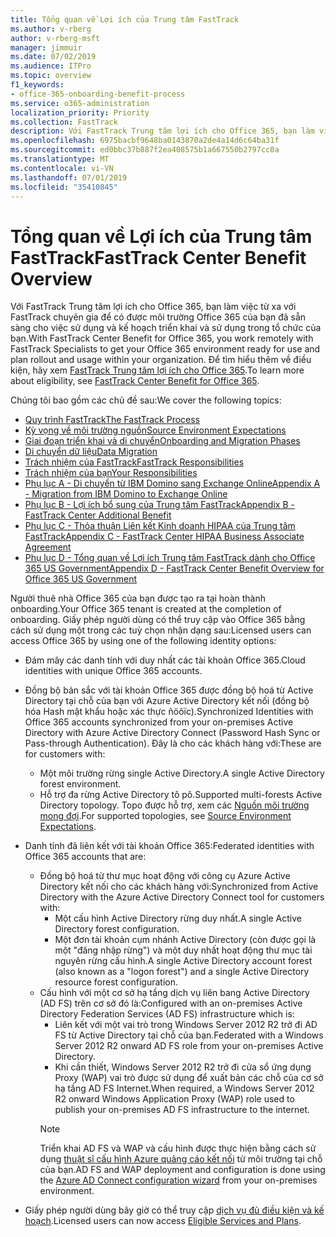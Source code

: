 ```yaml
---
title: Tổng quan về Lợi ích của Trung tâm FastTrack
ms.author: v-rberg
author: v-rberg-msft
manager: jimmuir
ms.date: 07/02/2019
ms.audience: ITPro
ms.topic: overview
f1_keywords:
- office-365-onboarding-benefit-process
ms.service: o365-administration
localization_priority: Priority
ms.collection: FastTrack
description: Với FastTrack Trung tâm lợi ích cho Office 365, bạn làm việc từ xa với FastTrack chuyên gia để có được môi trường Office 365 của bạn đã sẵn sàng cho việc sử dụng và kế hoạch triển khai và sử dụng trong tổ chức của bạn. Để tìm hiểu thêm về điều kiện, hãy xem FastTrack Trung tâm lợi ích cho Office 365.
ms.openlocfilehash: 6975bacbf9648ba0143870a2de4a14d6c64ba31f
ms.sourcegitcommit: ed0bbc37b887f2ea408575b1a667550b2797cc0a
ms.translationtype: MT
ms.contentlocale: vi-VN
ms.lasthandoff: 07/01/2019
ms.locfileid: "35410845"
---
```

# <a name="fasttrack-center-benefit-overview"></a><span data-ttu-id="013d4-104">Tổng quan về Lợi ích của Trung tâm FastTrack</span><span class="sxs-lookup"><span data-stu-id="013d4-104">FastTrack Center Benefit Overview</span></span>

<span data-ttu-id="013d4-105">Với FastTrack Trung tâm lợi ích cho Office 365, bạn làm việc từ xa với FastTrack chuyên gia để có được môi trường Office 365 của bạn đã sẵn sàng cho việc sử dụng và kế hoạch triển khai và sử dụng trong tổ chức của bạn.</span><span class="sxs-lookup"><span data-stu-id="013d4-105">With FastTrack Center Benefit for Office 365, you work remotely with FastTrack Specialists to get your Office 365 environment ready for use and plan rollout and usage within your organization.</span></span> <span data-ttu-id="013d4-106">Để tìm hiểu thêm về điều kiện, hãy xem [FastTrack Trung tâm lợi ích cho Office 365](O365-fasttrack-benefit-for-office-365.md).</span><span class="sxs-lookup"><span data-stu-id="013d4-106">To learn more about eligibility, see [FastTrack Center Benefit for Office 365](O365-fasttrack-benefit-for-office-365.md).</span></span>
  
<span data-ttu-id="013d4-107">Chúng tôi bao gồm các chủ đề sau:</span><span class="sxs-lookup"><span data-stu-id="013d4-107">We cover the following topics:</span></span>
- [<span data-ttu-id="013d4-108">Quy trình FastTrack</span><span class="sxs-lookup"><span data-stu-id="013d4-108">The FastTrack Process</span></span>](O365-fasttrack-process.md) 
- [<span data-ttu-id="013d4-109">Kỳ vọng về môi trường nguồn</span><span class="sxs-lookup"><span data-stu-id="013d4-109">Source Environment Expectations</span></span>](O365-source-environment-expectations.md)
- [<span data-ttu-id="013d4-110">Giai đoạn triển khai và di chuyển</span><span class="sxs-lookup"><span data-stu-id="013d4-110">Onboarding and Migration Phases</span></span>](O365-onboarding-and-migration.md)
- [<span data-ttu-id="013d4-111">Di chuyển dữ liệu</span><span class="sxs-lookup"><span data-stu-id="013d4-111">Data Migration</span></span>](O365-data-migration.md)
- [<span data-ttu-id="013d4-112">Trách nhiệm của FastTrack</span><span class="sxs-lookup"><span data-stu-id="013d4-112">FastTrack Responsibilities</span></span>](O365-fasttrack-responsibilities.md)
- [<span data-ttu-id="013d4-113">Trách nhiệm của bạn</span><span class="sxs-lookup"><span data-stu-id="013d4-113">Your Responsibilities</span></span>](O365-your-responsibilities.md) 
- [<span data-ttu-id="013d4-114">Phụ lục A - Di chuyển từ IBM Domino sang Exchange Online</span><span class="sxs-lookup"><span data-stu-id="013d4-114">Appendix A - Migration from IBM Domino to Exchange Online</span></span>](O365-from-ibm-domino-to-exchange-online.md)
- [<span data-ttu-id="013d4-115">Phụ lục B - Lợi ích bổ sung của Trung tâm FastTrack</span><span class="sxs-lookup"><span data-stu-id="013d4-115">Appendix B - FastTrack Center Additional Benefit</span></span>](O365-fasttrack-additional-benefits.md)
- [<span data-ttu-id="013d4-116">Phụ lục C - Thỏa thuận Liên kết Kinh doanh HIPAA của Trung tâm FastTrack</span><span class="sxs-lookup"><span data-stu-id="013d4-116">Appendix C - FastTrack Center HIPAA Business Associate Agreement</span></span>](O365-hipaa-business-associate-agreement.md)
- [<span data-ttu-id="013d4-117">Phụ lục D - Tổng quan về Lợi ích Trung tâm FastTrack dành cho Office 365 US Government</span><span class="sxs-lookup"><span data-stu-id="013d4-117">Appendix D - FastTrack Center Benefit Overview for Office 365 US Government</span></span>](US-Gov-appendix-overview.md)
    
<span data-ttu-id="013d4-118">Người thuê nhà Office 365 của bạn được tạo ra tại hoàn thành onboarding.</span><span class="sxs-lookup"><span data-stu-id="013d4-118">Your Office 365 tenant is created at the completion of onboarding.</span></span> <span data-ttu-id="013d4-119">Giấy phép người dùng có thể truy cập vào Office 365 bằng cách sử dụng một trong các tuỳ chọn nhận dạng sau:</span><span class="sxs-lookup"><span data-stu-id="013d4-119">Licensed users can access Office 365 by using one of the following identity options:</span></span>
- <span data-ttu-id="013d4-120">Đám mây các danh tính với duy nhất các tài khoản Office 365.</span><span class="sxs-lookup"><span data-stu-id="013d4-120">Cloud identities with unique Office 365 accounts.</span></span>
- <span data-ttu-id="013d4-121">Đồng bộ bản sắc với tài khoản Office 365 được đồng bộ hoá từ Active Directory tại chỗ của bạn với Azure Active Directory kết nối (đồng bộ hóa Hash mật khẩu hoặc xác thực ñöôïc).</span><span class="sxs-lookup"><span data-stu-id="013d4-121">Synchronized Identities with Office 365 accounts synchronized from your on-premises Active Directory with Azure Active Directory Connect (Password Hash Sync or Pass-through Authentication).</span></span> <span data-ttu-id="013d4-122">Đây là cho các khách hàng với:</span><span class="sxs-lookup"><span data-stu-id="013d4-122">These are for customers with:</span></span>
  - <span data-ttu-id="013d4-123">Một môi trường rừng single Active Directory.</span><span class="sxs-lookup"><span data-stu-id="013d4-123">A single Active Directory forest environment.</span></span>
  - <span data-ttu-id="013d4-124">Hỗ trợ đa rừng Active Directory tô pô.</span><span class="sxs-lookup"><span data-stu-id="013d4-124">Supported multi-forests Active Directory topology.</span></span> <span data-ttu-id="013d4-125">Topo được hỗ trợ, xem các [Nguồn môi trường mong đợi](O365-source-environment-expectations.md).</span><span class="sxs-lookup"><span data-stu-id="013d4-125">For supported topologies, see [Source Environment Expectations](O365-source-environment-expectations.md).</span></span>
- <span data-ttu-id="013d4-126">Danh tính đã liên kết với tài khoản Office 365:</span><span class="sxs-lookup"><span data-stu-id="013d4-126">Federated identities with Office 365 accounts that are:</span></span>
  - <span data-ttu-id="013d4-127">Đồng bộ hoá từ thư mục hoạt động với công cụ Azure Active Directory kết nối cho các khách hàng với:</span><span class="sxs-lookup"><span data-stu-id="013d4-127">Synchronized from Active Directory with the Azure Active Directory Connect tool for customers with:</span></span>
      - <span data-ttu-id="013d4-128">Một cấu hình Active Directory rừng duy nhất.</span><span class="sxs-lookup"><span data-stu-id="013d4-128">A single Active Directory forest configuration.</span></span>
      - <span data-ttu-id="013d4-129">Một đơn tài khoản cụm nhánh Active Directory (còn được gọi là một "đăng nhập rừng") và một duy nhất hoạt động thư mục tài nguyên rừng cấu hình.</span><span class="sxs-lookup"><span data-stu-id="013d4-129">A single Active Directory account forest (also known as a "logon forest") and a single Active Directory resource forest configuration.</span></span>
  - <span data-ttu-id="013d4-130">Cấu hình với một cơ sở hạ tầng dịch vụ liên bang Active Directory (AD FS) trên cơ sở đó là:</span><span class="sxs-lookup"><span data-stu-id="013d4-130">Configured with an on-premises Active Directory Federation Services (AD FS) infrastructure which is:</span></span>
      - <span data-ttu-id="013d4-131">Liên kết với một vai trò trong Windows Server 2012 R2 trở đi AD FS từ Active Directory tại chỗ của bạn.</span><span class="sxs-lookup"><span data-stu-id="013d4-131">Federated with a Windows Server 2012 R2 onward AD FS role from your on-premises Active Directory.</span></span>
      - <span data-ttu-id="013d4-132">Khi cần thiết, Windows Server 2012 R2 trở đi cửa sổ ứng dụng Proxy (WAP) vai trò được sử dụng để xuất bản các chỗ của cơ sở hạ tầng AD FS Internet.</span><span class="sxs-lookup"><span data-stu-id="013d4-132">When required, a Windows Server 2012 R2 onward Windows Application Proxy (WAP) role used to publish your on-premises AD FS infrastructure to the internet.</span></span>
    > [!NOTE]
    > <span data-ttu-id="013d4-133">Triển khai AD FS và WAP và cấu hình được thực hiện bằng cách sử dụng [thuật sĩ cấu hình Azure quảng cáo kết nối](https://go.microsoft.com/fwlink/?linkid=844794) từ môi trường tại chỗ của bạn.</span><span class="sxs-lookup"><span data-stu-id="013d4-133">AD FS and WAP deployment and configuration is done using the [Azure AD Connect configuration wizard](https://go.microsoft.com/fwlink/?linkid=844794) from your on-premises environment.</span></span> 
  
- <span data-ttu-id="013d4-134">Giấy phép người dùng bây giờ có thể truy cập [dịch vụ đủ điều kiện và kế hoạch](M365-eligible-services-and-plans.md).</span><span class="sxs-lookup"><span data-stu-id="013d4-134">Licensed users can now access [Eligible Services and Plans](M365-eligible-services-and-plans.md).</span></span>
    

 
